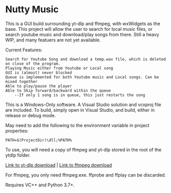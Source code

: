 # Nutty Music

This is a GUI build surrounding yt-dlp and ffmpeg, with wxWidgets as the base.
This project will allow the user to search for local music files, or search
youtube music and download/play songs from there. Still a heavy WIP, 
and many featuers are not yet available. 

Current Features:
  
    Search for Youtube Song and download a temp.wav file, which is deleted on close of the program.
    Playing Music either from Youtube or Local song
    GUI is (almost) never blocked
    Queue is implemented for both Youtube music and Local songs. Can be mixed together
    Able to play/pause the player
    Able to Skip forward/backward within the queue
        --If only 1 song is in queue, this just restarts the song

This is a Windows-Only software. A Visual Studio solution and vcxproj file are included.
To build, simply open in Visual Studio, and build, either in release or debug mode.

May need to add the following to the environment variable in project properties:

    PATH=$(ProjectDir)\dll;%PATH%

To use, you will need a copy of ffmpeg and yt-dlp stored in the root of the ytdlp folder.

[Link to yt-dlp download](https://github.com/yt-dlp/yt-dlp/releases/download/2024.05.27/yt-dlp.exe) | [Link to ffmpeg download](https://github.com/yt-dlp/FFmpeg-Builds/releases/download/latest/ffmpeg-master-latest-win64-gpl.zip)

For ffmpeg, you only need ffmpeg.exe. ffprobe and ffplay can be discarded.

Requires VC++ and Python 3.7+.
